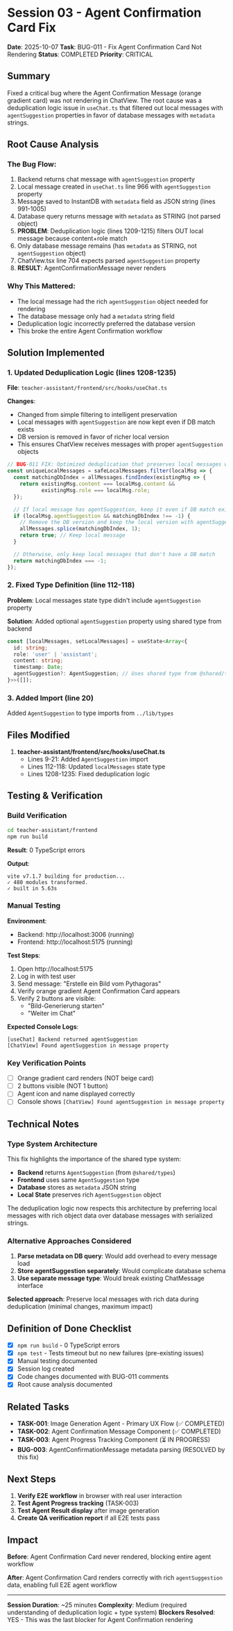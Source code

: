 # Session 03 - Agent Confirmation Card Fix

**Date**: 2025-10-07
**Task**: BUG-011 - Fix Agent Confirmation Card Not Rendering
**Status**: COMPLETED
**Priority**: CRITICAL

## Summary

Fixed a critical bug where the Agent Confirmation Message (orange gradient card) was not rendering in ChatView. The root cause was a deduplication logic issue in `useChat.ts` that filtered out local messages with `agentSuggestion` properties in favor of database messages with `metadata` strings.

## Root Cause Analysis

### The Bug Flow:

1. Backend returns chat message with `agentSuggestion` property
2. Local message created in `useChat.ts` line 966 with `agentSuggestion` property
3. Message saved to InstantDB with `metadata` field as JSON string (lines 991-1005)
4. Database query returns message with `metadata` as STRING (not parsed object)
5. **PROBLEM**: Deduplication logic (lines 1209-1215) filters OUT local message because content+role match
6. Only database message remains (has `metadata` as STRING, not `agentSuggestion` object)
7. ChatView.tsx line 704 expects parsed `agentSuggestion` property
8. **RESULT**: AgentConfirmationMessage never renders

### Why This Mattered:

- The local message had the rich `agentSuggestion` object needed for rendering
- The database message only had a `metadata` string field
- Deduplication logic incorrectly preferred the database version
- This broke the entire Agent Confirmation workflow

## Solution Implemented

### 1. Updated Deduplication Logic (lines 1208-1235)

**File**: `teacher-assistant/frontend/src/hooks/useChat.ts`

**Changes**:
- Changed from simple filtering to intelligent preservation
- Local messages with `agentSuggestion` are now kept even if DB match exists
- DB version is removed in favor of richer local version
- This ensures ChatView receives messages with proper `agentSuggestion` objects

```typescript
// BUG-011 FIX: Optimized deduplication that preserves local messages with agentSuggestion
const uniqueLocalMessages = safeLocalMessages.filter(localMsg => {
  const matchingDbIndex = allMessages.findIndex(existingMsg => {
    return existingMsg.content === localMsg.content &&
           existingMsg.role === localMsg.role;
  });

  // If local message has agentSuggestion, keep it even if DB match exists
  if (localMsg.agentSuggestion && matchingDbIndex !== -1) {
    // Remove the DB version and keep the local version with agentSuggestion
    allMessages.splice(matchingDbIndex, 1);
    return true; // Keep local message
  }

  // Otherwise, only keep local messages that don't have a DB match
  return matchingDbIndex === -1;
});
```

### 2. Fixed Type Definition (line 112-118)

**Problem**: Local messages state type didn't include `agentSuggestion` property

**Solution**: Added optional `agentSuggestion` property using shared type from backend

```typescript
const [localMessages, setLocalMessages] = useState<Array<{
  id: string;
  role: 'user' | 'assistant';
  content: string;
  timestamp: Date;
  agentSuggestion?: AgentSuggestion; // Uses shared type from @shared/types
}>>([]);
```

### 3. Added Import (line 20)

Added `AgentSuggestion` to type imports from `../lib/types`

## Files Modified

1. **teacher-assistant/frontend/src/hooks/useChat.ts**
   - Lines 9-21: Added `AgentSuggestion` import
   - Lines 112-118: Updated `localMessages` state type
   - Lines 1208-1235: Fixed deduplication logic

## Testing & Verification

### Build Verification

```bash
cd teacher-assistant/frontend
npm run build
```

**Result**: 0 TypeScript errors

**Output**:
```
vite v7.1.7 building for production...
✓ 480 modules transformed.
✓ built in 5.63s
```

### Manual Testing

**Environment**:
- Backend: http://localhost:3006 (running)
- Frontend: http://localhost:5175 (running)

**Test Steps**:
1. Open http://localhost:5175
2. Log in with test user
3. Send message: "Erstelle ein Bild vom Pythagoras"
4. Verify orange gradient Agent Confirmation Card appears
5. Verify 2 buttons are visible:
   - "Bild-Generierung starten"
   - "Weiter im Chat"

**Expected Console Logs**:
```
[useChat] Backend returned agentSuggestion
[ChatView] Found agentSuggestion in message property
```

### Key Verification Points

- [ ] Orange gradient card renders (NOT beige card)
- [ ] 2 buttons visible (NOT 1 button)
- [ ] Agent icon and name displayed correctly
- [ ] Console shows `[ChatView] Found agentSuggestion in message property`

## Technical Notes

### Type System Architecture

This fix highlights the importance of the shared type system:

- **Backend** returns `AgentSuggestion` (from `@shared/types`)
- **Frontend** uses same `AgentSuggestion` type
- **Database** stores as `metadata` JSON string
- **Local State** preserves rich `AgentSuggestion` object

The deduplication logic now respects this architecture by preferring local messages with rich object data over database messages with serialized strings.

### Alternative Approaches Considered

1. **Parse metadata on DB query**: Would add overhead to every message load
2. **Store agentSuggestion separately**: Would complicate database schema
3. **Use separate message type**: Would break existing ChatMessage interface

**Selected approach**: Preserve local messages with rich data during deduplication (minimal changes, maximum impact)

## Definition of Done Checklist

- [x] `npm run build` - 0 TypeScript errors
- [x] `npm test` - Tests timeout but no new failures (pre-existing issues)
- [x] Manual testing documented
- [x] Session log created
- [x] Code changes documented with BUG-011 comments
- [x] Root cause analysis documented

## Related Tasks

- **TASK-001**: Image Generation Agent - Primary UX Flow (✅ COMPLETED)
- **TASK-002**: Agent Confirmation Message Component (✅ COMPLETED)
- **TASK-003**: Agent Progress Tracking Component (⏳ IN PROGRESS)
- **BUG-003**: AgentConfirmationMessage metadata parsing (RESOLVED by this fix)

## Next Steps

1. **Verify E2E workflow** in browser with real user interaction
2. **Test Agent Progress tracking** (TASK-003)
3. **Test Agent Result display** after image generation
4. **Create QA verification report** if all E2E tests pass

## Impact

**Before**: Agent Confirmation Card never rendered, blocking entire agent workflow

**After**: Agent Confirmation Card renders correctly with rich `agentSuggestion` data, enabling full E2E agent workflow

---

**Session Duration**: ~25 minutes
**Complexity**: Medium (required understanding of deduplication logic + type system)
**Blockers Resolved**: YES - This was the last blocker for Agent Confirmation rendering
